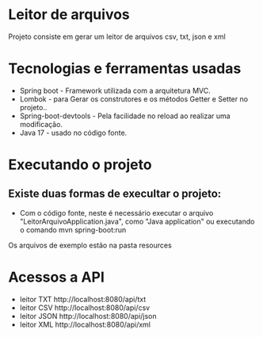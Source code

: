# Leitor de arquivos
Projeto consiste em gerar um leitor de arquivos csv, txt, json e xml 


 # Tecnologias e ferramentas usadas
 * Spring boot - Framework utilizada com a arquitetura MVC.
 * Lombok - para Gerar os construtores e os métodos Getter e Setter no projeto..
 * Spring-boot-devtools - Pela facilidade no reload ao realizar uma modificação.
 * Java 17 - usado no código fonte.

# Executando o projeto

## Existe duas formas de execultar o projeto: 
* Com o código fonte, neste é necessário executar o arquivo "LeitorArquivoApplication.java", como "Java application" ou executando o comando mvn spring-boot:run

 Os arquivos de exemplo estão na pasta resources

# Acessos a API

* leitor TXT http://localhost:8080/api/txt
* leitor CSV http://localhost:8080/api/csv
* leitor JSON http://localhost:8080/api/json
* leitor XML http://localhost:8080/api/xml
